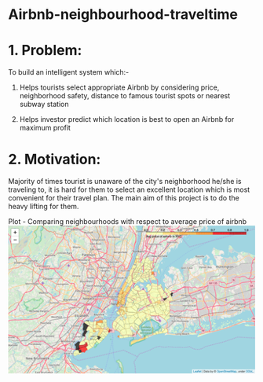 # Airbnb-neighbourhood-traveltime
# 1. Problem:
To build an intelligent system which:-

1. Helps tourists select appropriate Airbnb by considering price, neighborhood safety, distance to famous tourist spots or nearest subway station

2. Helps investor predict which location is best to open an Airbnb for maximum profit  

# 2. Motivation:  
Majority of times tourist is unaware of the city's neighborhood he/she is traveling to, it is hard for them to select an excellent location which is most convenient for their travel plan. The main aim of this project is to do the heavy lifting for them.

Plot - Comparing neighbourhoods with respect to average price of airbnb
<img src="map.png">
